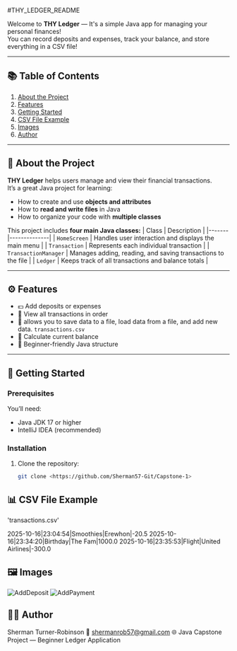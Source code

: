 #THY_LEDGER_README

Welcome to **THY Ledger** — It's a simple Java app for managing your personal finances!  
You can record deposits and expenses, track your balance, and store everything in a CSV file!

---

## 📚 Table of Contents

1. [About the Project](#about-the-project)
2. [Features](#features)
3. [Getting Started](#getting-started)
5. [CSV File Example](#csv-file-example)
6. [Images](#images)
7. [Author](#author)

---

## 🧾 About the Project

**THY Ledger** helps users manage and view their financial transactions.  
It’s a great Java project for learning:
- How to create and use **objects and attributes**
- How to **read and write files** in Java
- How to organize your code with **multiple classes**

This project includes **four main Java classes:**
| Class | Description |
|-------|--------------|
| `HomeScreen` | Handles user interaction and displays the main menu |
| `Transaction` | Represents each individual transaction |
| `TransactionManager` | Manages adding, reading, and saving transactions to the file |
| `Ledger` | Keeps track of all transactions and balance totals |

---

## ⚙️ Features

- 💵 Add deposits or expenses
- 🧾 View all transactions in order
- 💾 allows you to save data to a file, load data from a file, and add new data. `transactions.csv`
- 🧮 Calculate current balance
- 🧠 Beginner-friendly Java structure

---

## 🚀 Getting Started

### Prerequisites
You’ll need:
- Java JDK 17 or higher
- IntelliJ IDEA (recommended)

### Installation

1. Clone the repository:
   ```bash
   git clone <https://github.com/Sherman57-Git/Capstone-1>


## 📊 CSV File Example
'transactions.csv'

2025-10-16|23:04:54|Smoothies|Erewhon|-20.5
2025-10-16|23:34:20|Birthday|The Fam|1000.0
2025-10-16|23:35:53|Flight|United Airlines|-300.0

## 🖼️ Images
![AddDeposit](Screenshot/DepositAdded.jpg)
![AddPayment](Screenshot/Payments%20added.jpg)

## 👨‍💻 Author

Sherman Turner-Robinson 
📧 shermanrob57@gmail.com
🌐 Java Capstone Project — Beginner Ledger Application
